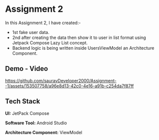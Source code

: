 
# Assignment 2

In this Assignment 2, I have created:-
- 1st fake user data.
- 2nd after creating the data then show it to user in list format using Jetpack Compose Lazy List concept.
- Backend logic is being written inside UsersViewModel an Architecture Component.


## Demo - Video

https://github.com/sauravDeveloper2000/Assignment--1/assets/153507758/a96e8d13-42c0-4e16-a91b-c254da7f87ff

## Tech Stack

**UI:** JetPack Compose

**Software Tool:** Android Studio

**Architecture Component:** ViewModel

